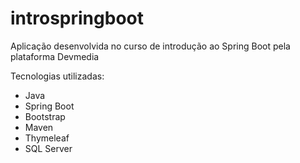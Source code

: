 # introspringboot
Aplicação desenvolvida no curso de introdução ao Spring Boot pela plataforma Devmedia

Tecnologias utilizadas:
- Java
- Spring Boot
- Bootstrap
- Maven
- Thymeleaf
- SQL Server

